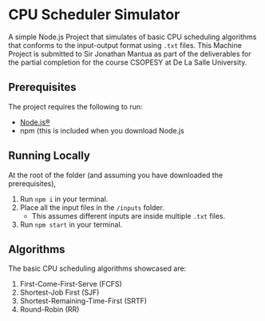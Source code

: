 # CPU Scheduler Simulator
A simple Node.js Project that simulates of basic CPU scheduling algorithms that conforms to the input-output format using `.txt` files. This Machine Project is submitted to Sir Jonathan Mantua as part of the deliverables for the partial completion for the course CSOPESY at De La Salle University.

## Prerequisites
The project requires the following to run:
- [Node.js®](https://nodejs.org/en/download/)
- npm (this is included when you download Node.js

## Running Locally
At the root of the folder (and assuming you have downloaded the prerequisites),
1. Run `npm i` in your terminal.
2. Place all the input files in the `/inputs` folder.
   - This assumes different inputs are inside multiple `.txt` files. 
4. Run `npm start` in your terminal.

## Algorithms
The basic CPU scheduling algorithms showcased are:
1. First-Come-First-Serve (FCFS)
2. Shortest-Job First (SJF)
3. Shortest-Remaining-Time-First (SRTF)
4. Round-Robin (RR)  
